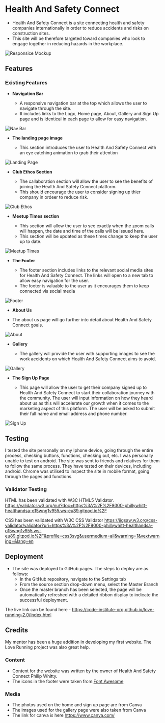 # Health And Safety Connect

- Health And Safety Connect is a site connecting health and safety companies internationally in order to reduce accidents and risks on construction sites.
- This site will be therefore targeted toward companies who look to engage together in reducing hazards in the workplace. 

![Responsice Mockup](./assets/css/images/am_i_responsive_main_image.png)

## Features 


### Existing Features

- __Navigation Bar__

  - A responsive navigation bar at the top which allows the user to navigate through the site.
  - It includes links to the Logo, Home page, About, Gallery and Sign Up page and is identical in each page to allow for easy navigation.

![Nav Bar](./assets/css/images/nav_bar_readme.png)

- __The landing page image__
 
  - This section introduces the user to Health And Safety Connect with an eye catching animation to grab their attention

![Landing Page](./assets/css/images/landing_page_readme.png)

- __Club Ethos Section__

  - The callaboration section will allow the user to see the benefits of joining the Health And Safety Connect platform. 
  - This should encourage the user to consider signing up thier company in ordeer to reduce risk. 

![Club Ethos](./assets/css/images/collaboration_readme.png)

- __Meetup Times section__

  - This section will allow the user to see exactly when the zoom calls will happen, the date and time of the calls will be issued here. 
  - This section will be updated as these times change to keep the user up to date. 

![Meetup Times](./assets/css/images/zoom_readme.png)

- __The Footer__ 

  - The footer section includes links to the relevant social media sites for Health And Safety Connect. The links will open to a new tab to allow easy navigation for the user. 
  - The footer is valuable to the user as it encourages them to keep connected via social media

![Footer](./assets/css/images/footer_readme.png)

- __About Us__

 - The about us page will go further into detail about Health And Safety Connect goals.

![About](./assets/css/images/about_us_readme.png)
 

- __Gallery__

  - The gallery will provide the user with supporting images to see the work accidents on which Health And Safety Connect aims to avoid. 
  

![Gallery](./assets/css/images/gallery_readme.png)


- __The Sign Up Page__

  - This page will allow the user to get their company signed up to Health And Safety Connect to start their collaboration journey with the community. The user will input information on how they heard about us as this will accelerate our growth when it comes to the marketing aspect of this platform. The user will be asked to submit their full name and email address and phone number. 

![Sign Up](./assets/css/images/sign_up_readme.png)



## Testing 

I tested the site personally on my Iphone device, going through the entire process, checking buttons, functions, checking out, etc. I was personally unable to test on android.
The site was sent to friends and relatives for them to follow the same process. They have tested on their devices, including android.
Chrome was utilised to inspect the site in mobile format, going through the pages and functions.

### Validator Testing 

HTML has been validated with W3C HTML5 Validator.
https://validator.w3.org/nu/?doc=https%3A%2F%2F8000-phillywhitt-healthandsa-o15wng1v955.ws-eu89.gitpod.io%2F

CSS has been validated with W3C CSS Validator 
https://jigsaw.w3.org/css-validator/validator?uri=https%3A%2F%2F8000-phillywhitt-healthandsa-o15wng1v955.ws-eu89.gitpod.io%2F&profile=css3svg&usermedium=all&warning=1&vextwarning=&lang=en


## Deployment


- The site was deployed to GitHub pages. The steps to deploy are as follows: 
  - In the GitHub repository, navigate to the Settings tab 
  - From the source section drop-down menu, select the Master Branch
  - Once the master branch has been selected, the page will be automatically refreshed with a detailed ribbon display to indicate the successful deployment. 

The live link can be found here - https://code-institute-org.github.io/love-running-2.0/index.html 


## Credits 

My mentor has been a huge addition in developing my first website. The Love Running project was also great help.

### Content 

- Content for the website was written by the owner of Health And Safety Connect Philip Whitty.
- The icons in the footer were taken from [Font Awesome](https://fontawesome.com/)

### Media

- The photos used on the home and sign up page are from Canva
- The images used for the gallery page were also taken from Canva
- The link for canva is here https://www.canva.com/





